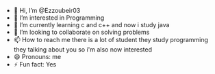 - 👋 Hi, I’m @Ezzoubeir03
- 👀 I’m interested in Programming
- 🌱 I’m currently learning  c and c++ and now i study java
- 💞️ I’m looking to collaborate on solving problems
- 📫 How to reach me there is a lot of student they study programming they talking about you so i'm also now interested 
- 😄 Pronouns: me
- ⚡ Fun fact: Yes

<!---
Ezzoubeir03/Ezzoubeir03 is a ✨ special ✨ repository because its `README.md` (this file) appears on your GitHub profile.
You can click the Preview link to take a look at your changes.
--->
